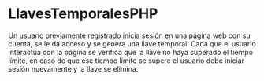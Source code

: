 # LlavesTemporalesPHP

Un usuario previamente registrado inicia sesión en una página web con su cuenta, se le da acceso y se genera una llave temporal. 
Cada que el usuario interactúa con la página se verifica que la llave no haya superado el tiempo límite, 
en caso de que ese tiempo límite se supere el usuario debe iniciar sesión nuevamente y la llave se elimina.
